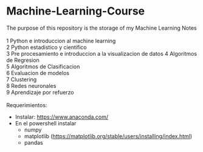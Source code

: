 # Machine-Learning-Course
The purpose of this repository is the storage of my Machine Learning Notes<br>
<br>
1 Python e introduccion al machine learning<br>
2 Python estadistico y cientifico<br>
3 Pre procesamiento e introduccion a la visualizacion de datos
4 Algoritmos de Regresion<br>
5 Algoritmos de Clasificacion<br>
6 Evaluacion de modelos<br>
7 Clustering<br>
8 Redes neuronales<br>
9 Aprendizaje por refuerzo<br>
<br>
Requerimientos:<br>
 - Instalar: https://www.anaconda.com/
 - En el powershell instalar
    - numpy
    - matplotlib (https://matplotlib.org/stable/users/installing/index.html)
    - pandas
